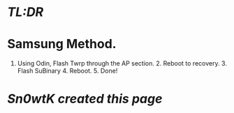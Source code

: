 # *TL:DR*
# Samsung Method.
1. Using Odin, Flash Twrp through the AP section. 2. Reboot to recovery. 3. Flash SuBinary 4. Reboot. 5. Done!
# _Sn0wtK created this page_
